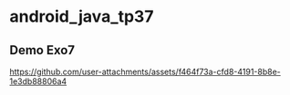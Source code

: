 # android_java_tp37
## Demo Exo7



https://github.com/user-attachments/assets/f464f73a-cfd8-4191-8b8e-1e3db88806a4

